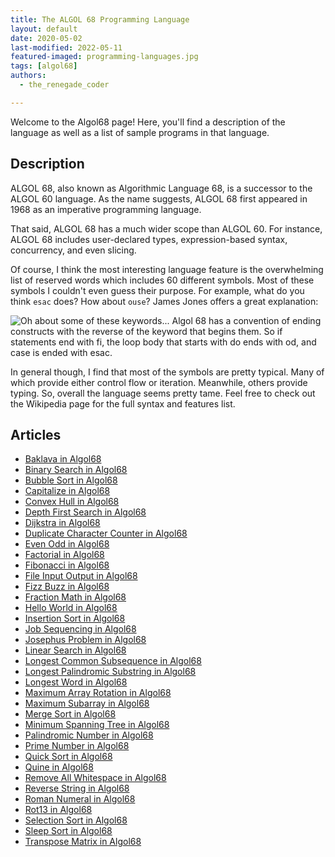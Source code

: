 ```yaml
---
title: The ALGOL 68 Programming Language
layout: default
date: 2020-05-02
last-modified: 2022-05-11
featured-imaged: programming-languages.jpg
tags: [algol68]
authors:
  - the_renegade_coder

---
```


Welcome to the Algol68 page! Here, you'll find a description of the language as well as a list of sample programs in that language.

## Description

ALGOL 68, also known as Algorithmic Language 68, is a successor to the ALGOL 60 
language. As the name suggests, ALGOL 68 first appeared in 1968 as an imperative 
programming language.

That said, ALGOL 68 has a much wider scope than ALGOL 60. For instance, ALGOL 68 
includes user-declared types, expression-based syntax, concurrency, and even slicing.

Of course, I think the most interesting language feature is the overwhelming list of 
reserved words which includes 60 different symbols. Most of these symbols I couldn't 
even guess their purpose. For example, what do you think `esac` does? How about 
`ouse`? James Jones offers a great explanation:

![Oh about some of these keywords... Algol 68 has a convention of ending constructs with the reverse of the keyword that begins them. So if statements end with fi, the loop body that starts with do ends with od, and case is ended with esac.](https://therenegadecoder.com/wp-content/uploads/2020/04/algol-keywords-explanation.png)

In general though, I find that most of the symbols are pretty typical. Many of which 
provide either control flow or iteration. Meanwhile, others provide typing. So, 
overall the language seems pretty tame. Feel free to check out the Wikipedia page 
for the full syntax and features list.


## Articles

- [Baklava in Algol68](https://rzuckerm.github.io/sample-programs-website-copy/projects/baklava/algol68)
- [Binary Search in Algol68](https://rzuckerm.github.io/sample-programs-website-copy/projects/binary-search/algol68)
- [Bubble Sort in Algol68](https://rzuckerm.github.io/sample-programs-website-copy/projects/bubble-sort/algol68)
- [Capitalize in Algol68](https://rzuckerm.github.io/sample-programs-website-copy/projects/capitalize/algol68)
- [Convex Hull in Algol68](https://rzuckerm.github.io/sample-programs-website-copy/projects/convex-hull/algol68)
- [Depth First Search in Algol68](https://rzuckerm.github.io/sample-programs-website-copy/projects/depth-first-search/algol68)
- [Dijkstra in Algol68](https://rzuckerm.github.io/sample-programs-website-copy/projects/dijkstra/algol68)
- [Duplicate Character Counter in Algol68](https://rzuckerm.github.io/sample-programs-website-copy/projects/duplicate-character-counter/algol68)
- [Even Odd in Algol68](https://rzuckerm.github.io/sample-programs-website-copy/projects/even-odd/algol68)
- [Factorial in Algol68](https://rzuckerm.github.io/sample-programs-website-copy/projects/factorial/algol68)
- [Fibonacci in Algol68](https://rzuckerm.github.io/sample-programs-website-copy/projects/fibonacci/algol68)
- [File Input Output in Algol68](https://rzuckerm.github.io/sample-programs-website-copy/projects/file-input-output/algol68)
- [Fizz Buzz in Algol68](https://rzuckerm.github.io/sample-programs-website-copy/projects/fizz-buzz/algol68)
- [Fraction Math in Algol68](https://rzuckerm.github.io/sample-programs-website-copy/projects/fraction-math/algol68)
- [Hello World in Algol68](https://rzuckerm.github.io/sample-programs-website-copy/projects/hello-world/algol68)
- [Insertion Sort in Algol68](https://rzuckerm.github.io/sample-programs-website-copy/projects/insertion-sort/algol68)
- [Job Sequencing in Algol68](https://rzuckerm.github.io/sample-programs-website-copy/projects/job-sequencing/algol68)
- [Josephus Problem in Algol68](https://rzuckerm.github.io/sample-programs-website-copy/projects/josephus-problem/algol68)
- [Linear Search in Algol68](https://rzuckerm.github.io/sample-programs-website-copy/projects/linear-search/algol68)
- [Longest Common Subsequence in Algol68](https://rzuckerm.github.io/sample-programs-website-copy/projects/longest-common-subsequence/algol68)
- [Longest Palindromic Substring in Algol68](https://rzuckerm.github.io/sample-programs-website-copy/projects/longest-palindromic-substring/algol68)
- [Longest Word in Algol68](https://rzuckerm.github.io/sample-programs-website-copy/projects/longest-word/algol68)
- [Maximum Array Rotation in Algol68](https://rzuckerm.github.io/sample-programs-website-copy/projects/maximum-array-rotation/algol68)
- [Maximum Subarray in Algol68](https://rzuckerm.github.io/sample-programs-website-copy/projects/maximum-subarray/algol68)
- [Merge Sort in Algol68](https://rzuckerm.github.io/sample-programs-website-copy/projects/merge-sort/algol68)
- [Minimum Spanning Tree in Algol68](https://rzuckerm.github.io/sample-programs-website-copy/projects/minimum-spanning-tree/algol68)
- [Palindromic Number in Algol68](https://rzuckerm.github.io/sample-programs-website-copy/projects/palindromic-number/algol68)
- [Prime Number in Algol68](https://rzuckerm.github.io/sample-programs-website-copy/projects/prime-number/algol68)
- [Quick Sort in Algol68](https://rzuckerm.github.io/sample-programs-website-copy/projects/quick-sort/algol68)
- [Quine in Algol68](https://rzuckerm.github.io/sample-programs-website-copy/projects/quine/algol68)
- [Remove All Whitespace in Algol68](https://rzuckerm.github.io/sample-programs-website-copy/projects/remove-all-whitespace/algol68)
- [Reverse String in Algol68](https://rzuckerm.github.io/sample-programs-website-copy/projects/reverse-string/algol68)
- [Roman Numeral in Algol68](https://rzuckerm.github.io/sample-programs-website-copy/projects/roman-numeral/algol68)
- [Rot13 in Algol68](https://rzuckerm.github.io/sample-programs-website-copy/projects/rot13/algol68)
- [Selection Sort in Algol68](https://rzuckerm.github.io/sample-programs-website-copy/projects/selection-sort/algol68)
- [Sleep Sort in Algol68](https://rzuckerm.github.io/sample-programs-website-copy/projects/sleep-sort/algol68)
- [Transpose Matrix in Algol68](https://rzuckerm.github.io/sample-programs-website-copy/projects/transpose-matrix/algol68)